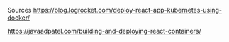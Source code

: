 

Sources
https://blog.logrocket.com/deploy-react-app-kubernetes-using-docker/

https://javaadpatel.com/building-and-deploying-react-containers/